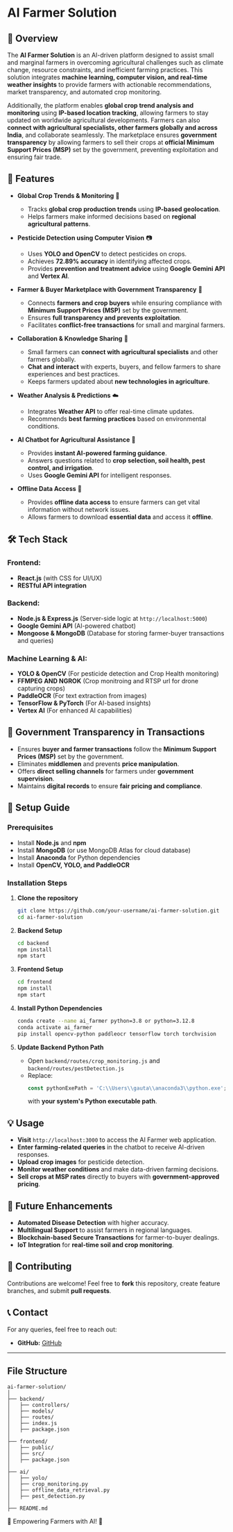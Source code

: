 # AI Farmer Solution

## 🌱 Overview
The **AI Farmer Solution** is an AI-driven platform designed to assist small and marginal farmers in overcoming agricultural challenges such as climate change, resource constraints, and inefficient farming practices. This solution integrates **machine learning, computer vision, and real-time weather insights** to provide farmers with actionable recommendations, market transparency, and automated crop monitoring.

Additionally, the platform enables **global crop trend analysis and monitoring** using **IP-based location tracking**, allowing farmers to stay updated on worldwide agricultural developments. Farmers can also **connect with agricultural specialists, other farmers globally and across India**, and collaborate seamlessly. The marketplace ensures **government transparency** by allowing farmers to sell their crops at **official Minimum Support Prices (MSP)** set by the government, preventing exploitation and ensuring fair trade.

## 🚀 Features
- **Global Crop Trends & Monitoring** 🌾
  - Tracks **global crop production trends** using **IP-based geolocation**.
  - Helps farmers make informed decisions based on **regional agricultural patterns**.

- **Pesticide Detection using Computer Vision** 📷
  - Uses **YOLO and OpenCV** to detect pesticides on crops.
  - Achieves **72.89% accuracy** in identifying affected crops.
  - Provides **prevention and treatment advice** using **Google Gemini API** and **Vertex AI**.

- **Farmer & Buyer Marketplace with Government Transparency** 🌼
  - Connects **farmers and crop buyers** while ensuring compliance with **Minimum Support Prices (MSP)** set by the government.
  - Ensures **full transparency and prevents exploitation**.
  - Facilitates **conflict-free transactions** for small and marginal farmers.

- **Collaboration & Knowledge Sharing** 📝
  - Small farmers can **connect with agricultural specialists** and other farmers globally.
  - **Chat and interact** with experts, buyers, and fellow farmers to share experiences and best practices.
  - Keeps farmers updated about **new technologies in agriculture**.

- **Weather Analysis & Predictions** ☁️
  - Integrates **Weather API** to offer real-time climate updates.
  - Recommends **best farming practices** based on environmental conditions.

- **AI Chatbot for Agricultural Assistance** 🤖
  - Provides **instant AI-powered farming guidance**.
  - Answers questions related to **crop selection, soil health, pest control, and irrigation**.
  - Uses **Google Gemini API** for intelligent responses.

- **Offline Data Access** 📶
  - Provides **offline data access** to ensure farmers can get vital information without network issues.
  - Allows farmers to download **essential data** and access it **offline**.

## 🛠️ Tech Stack
### **Frontend:**
- **React.js** (with CSS for UI/UX)
- **RESTful API integration**

### **Backend:**
- **Node.js & Express.js** (Server-side logic at `http://localhost:5000`)
- **Google Gemini API** (AI-powered chatbot)
- **Mongoose & MongoDB** (Database for storing farmer-buyer transactions and queries)

### **Machine Learning & AI:**
- **YOLO & OpenCV** (For pesticide detection and Crop Health monitoring)
- **FFMPEG AND NGROK** (Crop monitroing and RTSP url for drone capturing crops)
- **PaddleOCR** (For text extraction from images)
- **TensorFlow & PyTorch** (For AI-based insights)
- **Vertex AI** (For enhanced AI capabilities)

## 🏢 Government Transparency in Transactions
- Ensures **buyer and farmer transactions** follow the **Minimum Support Prices (MSP)** set by the government.
- Eliminates **middlemen** and prevents **price manipulation**.
- Offers **direct selling channels** for farmers under **government supervision**.
- Maintains **digital records** to ensure **fair pricing and compliance**.

## 🌟 Setup Guide
### **Prerequisites**
- Install **Node.js** and **npm**
- Install **MongoDB** (or use MongoDB Atlas for cloud database)
- Install **Anaconda** for Python dependencies
- Install **OpenCV, YOLO, and PaddleOCR**

### **Installation Steps**
1. **Clone the repository**
   ```sh
   git clone https://github.com/your-username/ai-farmer-solution.git
   cd ai-farmer-solution
   ```

2. **Backend Setup**
   ```sh
   cd backend
   npm install
   npm start
   ```

3. **Frontend Setup**
   ```sh
   cd frontend
   npm install
   npm start
   ```

4. **Install Python Dependencies**
   ```sh
   conda create --name ai_farmer python=3.8 or python=3.12.8
   conda activate ai_farmer
   pip install opencv-python paddleocr tensorflow torch torchvision
   ```

5. **Update Backend Python Path**
   - Open `backend/routes/crop_monitoring.js` and `backend/routes/pestDetection.js`
   - Replace:
     ```js
     const pythonExePath = 'C:\\Users\\gauta\\anaconda3\\python.exe';
     ```
     with **your system's Python executable path**.

## 💡 Usage
- **Visit** `http://localhost:3000` to access the AI Farmer web application.
- **Enter farming-related queries** in the chatbot to receive AI-driven responses.
- **Upload crop images** for pesticide detection.
- **Monitor weather conditions** and make data-driven farming decisions.
- **Sell crops at MSP rates** directly to buyers with **government-approved pricing**.

## 📌 Future Enhancements
- **Automated Disease Detection** with higher accuracy.
- **Multilingual Support** to assist farmers in regional languages.
- **Blockchain-based Secure Transactions** for farmer-to-buyer dealings.
- **IoT Integration** for **real-time soil and crop monitoring**.

## 🤝 Contributing
Contributions are welcome! Feel free to **fork** this repository, create feature branches, and submit **pull requests**.

## 📞 Contact
For any queries, feel free to reach out:
- **GitHub:** [GitHub](https://github.com/GautamKumar2005/AI_Driven_Solution_for_farmers)

---

## File Structure
```plaintext
ai-farmer-solution/
│
├── backend/
│   ├── controllers/
│   ├── models/
│   ├── routes/
│   ├── index.js
│   ├── package.json
│
├── frontend/
│   ├── public/
│   ├── src/
│   ├── package.json
│
├── ai/
│   ├── yolo/ 
│   ├── crop_monitoring.py 
│   ├── offline_data_retrieval.py 
│   ├── pest_detection.py
│
├── README.md
```

🚜 Empowering Farmers with AI! 🌿 
